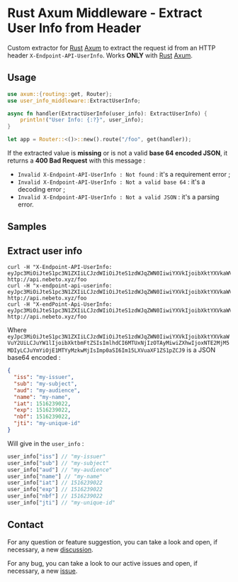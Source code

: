 # Rust Axum Middleware - Extract User Info from Header

Custom extractor for [Rust](https://www.rust-lang.org/) [Axum](https://docs.rs/axum/latest/axum/) to extract the request id from an HTTP header `X-Endpoint-API-UserInfo`.
Works **ONLY** with [Rust](https://www.rust-lang.org/) [Axum](https://docs.rs/axum/latest/axum/).

## Usage

```rust
use axum::{routing::get, Router};
use user_info_middleware::ExtractUserInfo;

async fn handler(ExtractUserInfo(user_info): ExtractUserInfo) {
    println!("User Info: {:?}", user_info);
}

let app = Router::<()>::new().route("/foo", get(handler));
```

If the extracted value is **missing** or is not a valid **base 64 encoded JSON**, it returns a **400 Bad Request** with this message :

- `Invalid X-Endpoint-API-UserInfo : Not found` : it's a requirement error ;
- `Invalid X-Endpoint-API-UserInfo : Not a valid base 64` : it's a decoding error ;
- `Invalid X-Endpoint-API-UserInfo : Not a valid JSON` : it's a parsing error.

## Samples

## Extract user info

```shell
curl -H "X-Endpoint-API-UserInfo: eyJpc3MiOiJteS1pc3N1ZXIiLCJzdWIiOiJteS1zdWJqZWN0IiwiYXVkIjoibXktYXVkaWVuY2UiLCJuYW1lIjoibXktbmFtZSIsImlhdCI6MTUxNjIzOTAyMiwiZXhwIjoxNTE2MjM5MDIyLCJuYmYiOjE1MTYyMzkwMjIsImp0aSI6Im15LXVuaXF1ZS1pZCJ9" http://api.nebeto.xyz/foo
curl -H "x-endpoint-api-userinfo: eyJpc3MiOiJteS1pc3N1ZXIiLCJzdWIiOiJteS1zdWJqZWN0IiwiYXVkIjoibXktYXVkaWVuY2UiLCJuYW1lIjoibXktbmFtZSIsImlhdCI6MTUxNjIzOTAyMiwiZXhwIjoxNTE2MjM5MDIyLCJuYmYiOjE1MTYyMzkwMjIsImp0aSI6Im15LXVuaXF1ZS1pZCJ9" http://api.nebeto.xyz/foo
curl -H "X-endPoint-Api-UserInfo: eyJpc3MiOiJteS1pc3N1ZXIiLCJzdWIiOiJteS1zdWJqZWN0IiwiYXVkIjoibXktYXVkaWVuY2UiLCJuYW1lIjoibXktbmFtZSIsImlhdCI6MTUxNjIzOTAyMiwiZXhwIjoxNTE2MjM5MDIyLCJuYmYiOjE1MTYyMzkwMjIsImp0aSI6Im15LXVuaXF1ZS1pZCJ9" http://api.nebeto.xyz/foo
```

Where `eyJpc3MiOiJteS1pc3N1ZXIiLCJzdWIiOiJteS1zdWJqZWN0IiwiYXVkIjoibXktYXVkaWVuY2UiLCJuYW1lIjoibXktbmFtZSIsImlhdCI6MTUxNjIzOTAyMiwiZXhwIjoxNTE2MjM5MDIyLCJuYmYiOjE1MTYyMzkwMjIsImp0aSI6Im15LXVuaXF1ZS1pZCJ9` is a JSON base64 encoded :

```json
{
  "iss": "my-issuer",
  "sub": "my-subject",
  "aud": "my-audience",
  "name": "my-name",
  "iat": 1516239022,
  "exp": 1516239022,
  "nbf": 1516239022,
  "jti": "my-unique-id"
}
```

Will give in the `user_info` :

```rust
user_info["iss"] // "my-issuer"
user_info["sub"] // "my-subject"
user_info["aud"] // "my-audience"
user_info["name"] // "my-name"
user_info["iat"] // 1516239022
user_info["exp"] // 1516239022
user_info["nbf"] // 1516239022
user_info["jti"] // "my-unique-id"
```

## Contact

For any question or feature suggestion, you can take a look and open, if necessary, a new [discussion](https://github.com/nebetoxyz/rust-user-info-middleware--lib/discussions).

For any bug, you can take a look to our active issues and open, if necessary, a new [issue](https://github.com/nebetoxyz/rust-user-info-middleware--lib/issues).
